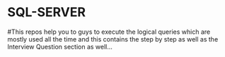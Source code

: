 # SQL-SERVER
#This repos help you to guys to execute the logical queries which are mostly used all the time 
and this contains the step by step as well as the Interview Question section as well...
